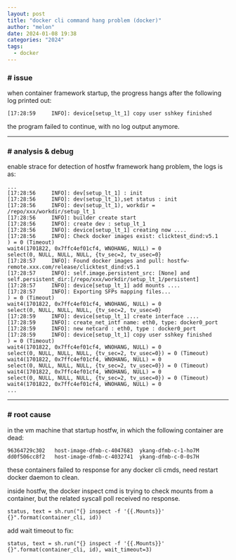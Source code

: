 ```yaml
---
layout: post
title: "docker cli command hang problem (docker)"
author: "melon"
date: 2024-01-08 19:38
categories: "2024"
tags:
  - docker
---
```


### # issue
when container framework startup, the progress hangs after the following log printed out:
```text
[17:28:59     INFO]: device[setup_lt_1] copy user sshkey finished
```
the program failed to continue, with no log output anymore.

<hr>

### # analysis & debug
enable strace for detection of hostfw framework hang problem, the logs is as:
```text
...
[17:28:56     INFO]: dev[setup_lt_1] : init
[17:28:56     INFO]: dev(setup_lt_1),set status : init
[17:28:56     INFO]: dev(setup_lt_1), workdir = /repo/xxx/workdir/setup_lt_1
[17:28:56     INFO]: builder create start
[17:28:56     INFO]: create dev : setup_lt_1
[17:28:56     INFO]: device[setup_lt_1] creating now ....
[17:28:56     INFO]: Check docker images exist: clicktest_dind:v5.1
) = 0 (Timeout)
wait4(1701822, 0x7ffc4ef01cf4, WNOHANG, NULL) = 0
select(0, NULL, NULL, NULL, {tv_sec=2, tv_usec=0}
[17:28:57     INFO]: Found docker images and pull: hostfw-remote.xxx.com/release/clicktest_dind:v5.1
[17:28:57     INFO]: self.image.persistent_src: [None] and self.persistent_dir:[/repo/xxx/workdir/setup_lt_1/persistent]
[17:28:57     INFO]: device[setup_lt_1] add mounts ....
[17:28:57     INFO]: Exporting SFPs mapping files...
) = 0 (Timeout)
wait4(1701822, 0x7ffc4ef01cf4, WNOHANG, NULL) = 0
select(0, NULL, NULL, NULL, {tv_sec=2, tv_usec=0}
[17:28:59     INFO]: device[setup_lt_1] create interface ....
[17:28:59     INFO]: create_net_intf name: eth0, type: docker0_port
[17:28:59     INFO]: new netcard : eth0, type : docker0_port
[17:28:59     INFO]: device[setup_lt_1] copy user sshkey finished
) = 0 (Timeout)
wait4(1701822, 0x7ffc4ef01cf4, WNOHANG, NULL) = 0
select(0, NULL, NULL, NULL, {tv_sec=2, tv_usec=0}) = 0 (Timeout)
wait4(1701822, 0x7ffc4ef01cf4, WNOHANG, NULL) = 0
select(0, NULL, NULL, NULL, {tv_sec=2, tv_usec=0}) = 0 (Timeout)
wait4(1701822, 0x7ffc4ef01cf4, WNOHANG, NULL) = 0
select(0, NULL, NULL, NULL, {tv_sec=2, tv_usec=0}) = 0 (Timeout)
wait4(1701822, 0x7ffc4ef01cf4, WNOHANG, NULL) = 0
...
```

<hr>

### # root cause
in the vm machine that startup hostfw, in which the following container are dead:
```text
96364729c302   host-image-dfmb-c-4047683  ykang-dfmb-c-1-ho7M
dd0f506cc8f2   host-image-dfmb-c-4032741  ykang-dfmb-c-0-0s7H
```
these containers failed to response for any docker cli cmds,
need restart docker daemon to clean.

inside hostfw, the docker inspect cmd is trying to check mounts from a container,
but the related syscall poll received no response.
```text
status, text = sh.run("{} inspect -f '{{.Mounts}}' {}".format(container_cli, id))
```

add wait timeout to fix:
```text
status, text = sh.run("{} inspect -f '{{.Mounts}}' {}".format(container_cli, id), wait_timeout=3)
```
